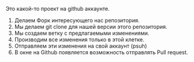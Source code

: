 Это какой-то проект на github аккаунте.

1. Делаем Форк интересующего нас репозитория.
2. Мы делаем git clone для нашей версии этого репозитория.
3. Мы создаем ветку с предлагаемыми изменениями.
4. Производим все изменения только в этой клетке.
5. Отправляем эти изменения на свой аккаунт (psuh)
6. В окне на Github появляется возможность отправлять Pull request.
